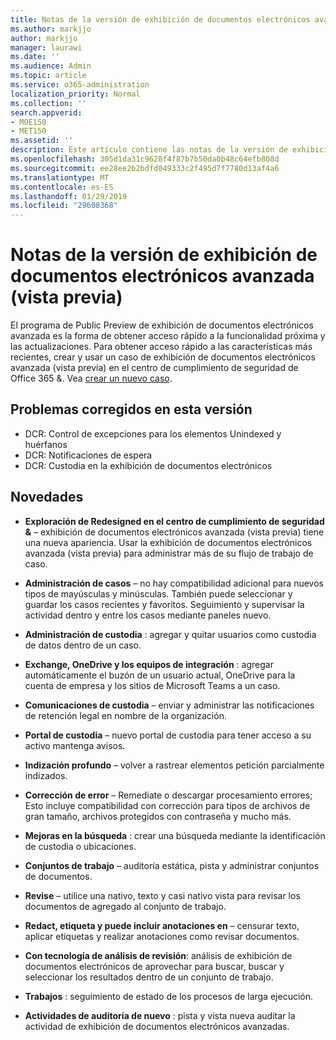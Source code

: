 ```yaml
---
title: Notas de la versión de exhibición de documentos electrónicos avanzada (vista previa)
ms.author: markjjo
author: markjjo
manager: laurawi
ms.date: ''
ms.audience: Admin
ms.topic: article
ms.service: o365-administration
localization_priority: Normal
ms.collection: ''
search.appverid:
- MOE150
- MET150
ms.assetid: ''
description: Este artículo contiene las notas de la versión de exhibición de documentos electrónicos avanzada (vista previa).
ms.openlocfilehash: 305d1da31c9628f4f87b7b50da0b48c64efb808d
ms.sourcegitcommit: ee28ee2b2bdfd049333c2f495d7f7780d13af4a6
ms.translationtype: MT
ms.contentlocale: es-ES
ms.lasthandoff: 01/29/2019
ms.locfileid: "29608368"
---
```

# <a name="release-notes-for-advanced-ediscovery-preview"></a>Notas de la versión de exhibición de documentos electrónicos avanzada (vista previa)

El programa de Public Preview de exhibición de documentos electrónicos avanzada es la forma de obtener acceso rápido a la funcionalidad próxima y las actualizaciones. Para obtener acceso rápido a las características más recientes, crear y usar un caso de exhibición de documentos electrónicos avanzada (vista previa) en el centro de cumplimiento de seguridad de Office 365 &. Vea [crear un nuevo caso](create-new-ediscovery-case.md).

## <a name="issues-fixed-in-this-release"></a>Problemas corregidos en esta versión

- DCR: Control de excepciones para los elementos Unindexed y huérfanos
- DCR: Notificaciones de espera
- DCR: Custodia en la exhibición de documentos electrónicos

## <a name="whats-new"></a>Novedades

- **Exploración de Redesigned en el centro de cumplimiento de seguridad &** – exhibición de documentos electrónicos avanzada (vista previa) tiene una nueva apariencia. Usar la exhibición de documentos electrónicos avanzada (vista previa) para administrar más de su flujo de trabajo de caso.

- **Administración de casos** – no hay compatibilidad adicional para nuevos tipos de mayúsculas y minúsculas. También puede seleccionar y guardar los casos recientes y favoritos. Seguimiento y supervisar la actividad dentro y entre los casos mediante paneles nuevo.

- **Administración de custodia** : agregar y quitar usuarios como custodia de datos dentro de un caso.

- **Exchange, OneDrive y los equipos de integración** : agregar automáticamente el buzón de un usuario actual, OneDrive para la cuenta de empresa y los sitios de Microsoft Teams a un caso. 

- **Comunicaciones de custodia** – enviar y administrar las notificaciones de retención legal en nombre de la organización.

- **Portal de custodia** – nuevo portal de custodia para tener acceso a su activo mantenga avisos.

- **Indización profundo** – volver a rastrear elementos petición parcialmente indizados.

- **Corrección de error** – Remediate o descargar procesamiento errores; Esto incluye compatibilidad con corrección para tipos de archivos de gran tamaño, archivos protegidos con contraseña y mucho más. 

- **Mejoras en la búsqueda** : crear una búsqueda mediante la identificación de custodia o ubicaciones.

- **Conjuntos de trabajo** – auditoría estática, pista y administrar conjuntos de documentos.

- **Revise** – utilice una nativo, texto y casi nativo vista para revisar los documentos de agregado al conjunto de trabajo.

- **Redact, etiqueta y puede incluir anotaciones en** – censurar texto, aplicar etiquetas y realizar anotaciones como revisar documentos.
  
- **Con tecnología de análisis de revisión**: análisis de exhibición de documentos electrónicos de aprovechar para buscar, buscar y seleccionar los resultados dentro de un conjunto de trabajo.

- **Trabajos** : seguimiento de estado de los procesos de larga ejecución.

- **Actividades de auditoría de nuevo** : pista y vista nueva auditar la actividad de exhibición de documentos electrónicos avanzadas.
